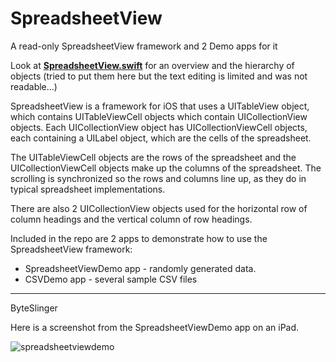 # SpreadsheetView
A read-only SpreadsheetView framework and 2 Demo apps for it

Look at **[SpreadsheetView.swift](./SpreadsheetView/SpreadsheetView.swift)** for an overview and the hierarchy of objects (tried to put them here but the text editing is limited and was not readable...)

SpreadsheetView is a framework for iOS that uses a UITableView object, which contains UITableViewCell objects which contain UICollectionView objects.  Each UICollectionView object has UICollectionViewCell objects, each containing a UILabel object, which are the cells of the spreadsheet.

The UITableViewCell objects are the rows of the spreadsheet and the UICollectionViewCell objects make up the columns of the spreadsheet.  The scrolling is synchronized so the rows and columns line up, as they do in typical spreadsheet implementations.

There are also 2 UICollectionView objects used for the horizontal row of column headings and the vertical column of row headings.

Included in the repo are 2 apps to demonstrate how to use the SpreadsheetView framework:

  * SpreadsheetViewDemo app - randomly generated data.
  * CSVDemo app - several sample CSV files

-----
ByteSlinger

Here is a screenshot from the SpreadsheetViewDemo app on an iPad.

![spreadsheetviewdemo](https://user-images.githubusercontent.com/2251646/32409648-dfad554c-c16c-11e7-80fa-f763b4663cc0.png)

